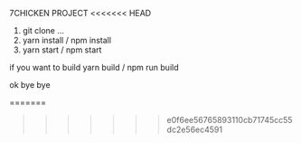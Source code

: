 7CHICKEN PROJECT
<<<<<<< HEAD


1. git clone ...
2. yarn install / npm install
3. yarn start / npm start


if you want to build yarn build / npm run build

ok bye bye

=======
>>>>>>> e0f6ee56765893110cb71745cc55dc2e56ec4591
